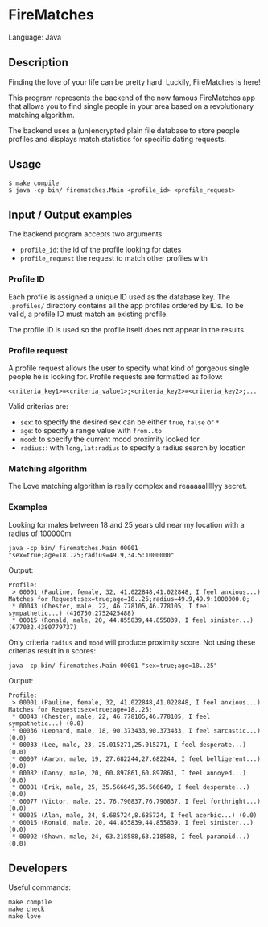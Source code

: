 # FireMatches

Language: Java

## Description

Finding the love of your life can be pretty hard. Luckily, FireMatches is here!

This program represents the backend of the now famous FireMatches app that allows
you to find single people in your area based on a revolutionary matching algorithm.

The backend uses a (un)encrypted plain file database to store people profiles
and displays match statistics for specific dating requests.

## Usage

	$ make compile
	$ java -cp bin/ firematches.Main <profile_id> <profile_request>

## Input / Output examples

The backend program accepts two arguments:
* `profile_id`: the id of the profile looking for dates
* `profile_request` the request to match other profiles with

### Profile ID

Each profile is assigned a unique ID used as the database key.
The `.profiles/` directory contains all the app profiles ordered by IDs.
To be valid, a profile ID must match an existing profile.

The profile ID is used so the profile itself does not appear in the results.

### Profile request

A profile request allows the user to specify what kind of gorgeous single people he
is looking for.
Profile requests are formatted as follow:

	<criteria_key1>=<criteria_value1>;<criteria_key2>=<criteria_key2>;...

Valid criterias are:
* `sex`: to specify the desired sex can be either `true`, `false` or `*`
* `age`: to specify a range value with `from..to`
* `mood`: to specify the current mood proximity looked for
* `radius:`: with `long,lat:radius` to specify a radius search by location

### Matching algorithm

The Love matching algorithm is really complex and reaaaaalllllyy secret.

### Examples

Looking for males between 18 and 25 years old near my location with a radius of 100000m:

	java -cp bin/ firematches.Main 00001 "sex=true;age=18..25;radius=49.9,34.5:1000000"

Output:

	Profile:
	 > 00001 (Pauline, female, 32, 41.022848,41.022848, I feel anxious...)
	Matches for Request:sex=true;age=18..25;radius=49.9,49.9:1000000.0;
	 * 00043 (Chester, male, 22, 46.778105,46.778105, I feel sympathetic...) (416750.2752425488)
	 * 00015 (Ronald, male, 20, 44.855839,44.855839, I feel sinister...) (677032.4380779737)

Only criteria `radius` and `mood` will produce proximity score. Not using these
criterias result in `0` scores:

	java -cp bin/ firematches.Main 00001 "sex=true;age=18..25"

Output:

	Profile:
	 > 00001 (Pauline, female, 32, 41.022848,41.022848, I feel anxious...)
	Matches for Request:sex=true;age=18..25;
	 * 00043 (Chester, male, 22, 46.778105,46.778105, I feel sympathetic...) (0.0)
	 * 00036 (Leonard, male, 18, 90.373433,90.373433, I feel sarcastic...) (0.0)
	 * 00033 (Lee, male, 23, 25.015271,25.015271, I feel desperate...) (0.0)
	 * 00007 (Aaron, male, 19, 27.682244,27.682244, I feel belligerent...) (0.0)
	 * 00082 (Danny, male, 20, 60.897861,60.897861, I feel annoyed...) (0.0)
	 * 00081 (Erik, male, 25, 35.566649,35.566649, I feel desperate...) (0.0)
	 * 00077 (Victor, male, 25, 76.790837,76.790837, I feel forthright...) (0.0)
	 * 00025 (Alan, male, 24, 8.685724,8.685724, I feel acerbic...) (0.0)
	 * 00015 (Ronald, male, 20, 44.855839,44.855839, I feel sinister...) (0.0)
	 * 00092 (Shawn, male, 24, 63.218588,63.218588, I feel paranoid...) (0.0)

## Developers

Useful commands:

	make compile
	make check
	make love
